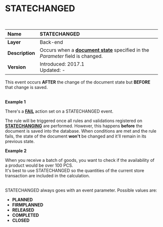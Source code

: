# STATECHANGED
 
<br> 
 
|Name|STATECHANGED
|:-----|:-----
|**Layer**| Back-end
|**Description**| Occurs when a **[document state](https://docs.erp.net/tech/concepts/documents/states.html)** specified in the _Parameter_ field is changed. 
|**Version**| Introduced: 2017.1 <br> Updated: -
 
This event occurs **AFTER** the change of the document state but **BEFORE** that change is saved. <br><br>

**Example 1**

There's a **[FAIL](https://docs.erp.net/tech/advanced/user-business-rules/action-types/fail.html)** action set on a STATECHANGED event.

The rule will be triggered once all rules and validations registered on **[STATECHANGING](https://docs.erp.net/tech/advanced/user-business-rules/events/statechanging.html)** are performed. However, this happens **before** the document is saved into the database. When conditions are met and the rule fails, the state of the document **won't** be changed and it'll remain in its previous state.

**Example 2**

When you receive a batch of goods, you want to check if the availability of a product would be over 100 PCS. <br> It's best to use STATECHANGED so the quantities of the current store transaction are included in the calculation. <br><br>


STATECHANGED always goes with an event parameter. Possible values are:

- **PLANNED**
- **FIRMPLANNED**
- **RELEASED**
- **COMPLETED**
- **CLOSED**
